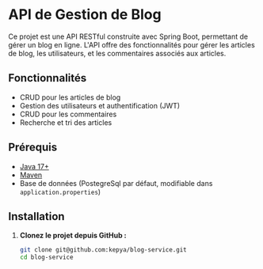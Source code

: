 # API de Gestion de Blog

Ce projet est une API RESTful construite avec Spring Boot, permettant de gérer un blog en ligne. L'API offre des fonctionnalités pour gérer les articles de blog, les utilisateurs, et les commentaires associés aux articles.

## Fonctionnalités

- CRUD pour les articles de blog
- Gestion des utilisateurs et authentification (JWT)
- CRUD pour les commentaires
- Recherche et tri des articles

## Prérequis

- [Java 17+](https://www.oracle.com/java/technologies/javase/jdk17-archive-downloads.html)
- [Maven](https://maven.apache.org/)
- Base de données (PostegreSql par défaut, modifiable dans `application.properties`)

## Installation

1. **Clonez le projet depuis GitHub :**
   ```bash
   git clone git@github.com:kepya/blog-service.git
   cd blog-service

